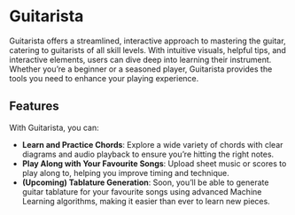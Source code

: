 # Guitarista

Guitarista offers a streamlined, interactive approach to mastering the guitar, catering to guitarists of all skill levels. With intuitive visuals, helpful tips, and interactive elements, users can dive deep into learning their instrument. Whether you’re a beginner or a seasoned player, Guitarista provides the tools you need to enhance your playing experience.

## Features

With Guitarista, you can:
* **Learn and Practice Chords**: Explore a wide variety of chords with clear diagrams and audio playback to ensure you’re hitting the right notes.
* **Play Along with Your Favourite Songs**: Upload sheet music or scores to play along to, helping you improve timing and technique.
* **(Upcoming) Tablature Generation**: Soon, you’ll be able to generate guitar tablature for your favourite songs using advanced Machine Learning algorithms, making it easier than ever to learn new pieces.

